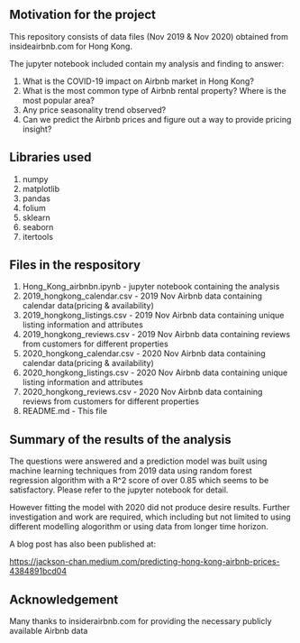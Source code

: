 Motivation for the project
--------------------------
This repository consists of data files (Nov 2019 & Nov 2020) obtained from insideairbnb.com for Hong Kong.

The jupyter notebook included contain my analysis and finding to answer:

1) What is the COVID-19 impact on Airbnb market in Hong Kong?
2) What is the most common type of Airbnb rental property? Where is the most popular area?
3) Any price seasonality trend observed?
4) Can we predict the Airbnb prices and figure out a way to provide pricing insight? 


Libraries used
--------------
1) numpy
2) matplotlib
3) pandas
4) folium
5) sklearn
6) seaborn
7) itertools


Files in the respository
------------------------
1) Hong_Kong_airbnbn.ipynb     - jupyter notebook containing the analysis
2) 2019_hongkong_calendar.csv  - 2019 Nov Airbnb data containing calendar data(pricing & availability)
3) 2019_hongkong_listings.csv  - 2019 Nov Airbnb data containing unique listing information and attributes
4) 2019_hongkong_reviews.csv   - 2019 Nov Airbnb data containing reviews from customers for different properties
5) 2020_hongkong_calendar.csv  - 2020 Nov Airbnb data containing calendar data(pricing & availability)
6) 2020_hongkong_listings.csv  - 2020 Nov Airbnb data containing unique listing information and attributes
7) 2020_hongkong_reviews.csv   - 2020 Nov Airbnb data containing reviews from customers for different properties
8) README.md                   - This file

Summary of the results of the analysis
--------------------------------------
The questions were answered and a prediction model was built using machine learning techniques from 2019 data using random forest regression algorithm with a R^2 score of over 0.85 which seems to be satisfactory. Please refer to the jupyter notebook for detail.

However fitting the model with 2020 did not produce desire results. Further investigation and work are required, which including but not limited to using different modelling alogorithm or using data from longer time horizon.

A blog post has also been published at:

https://jackson-chan.medium.com/predicting-hong-kong-airbnb-prices-4384891bcd04


Acknowledgement
---------------
Many thanks to insiderairbnb.com for providing the necessary publicly available Airbnb data



